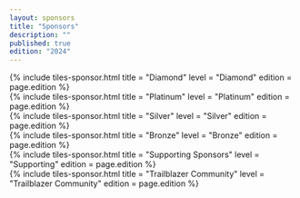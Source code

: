 ```yaml
---
layout: sponsors
title: "Sponsors"
description: "" 
published: true
edition: "2024"
---
```

<div class="container-flex">
    {% include tiles-sponsor.html 
            title = "Diamond"
            level = "Diamond"
            edition = page.edition
    %}
</div>

<div class="container-flex">
    {% include tiles-sponsor.html 
            title = "Platinum"
            level = "Platinum"
            edition = page.edition
    %}
</div>

<div class="container-flex">
    {% include tiles-sponsor.html 
            title = "Silver"
            level = "Silver"
            edition = page.edition
    %}
</div>

<div class="container-flex">
    {% include tiles-sponsor.html 
            title = "Bronze"
            level = "Bronze"
            edition = page.edition
    %}
</div>

<div class="container-flex">
    {% include tiles-sponsor.html 
            title = "Supporting Sponsors"
            level = "Supporting"
            edition = page.edition
    %}
</div>

<div class="container-flex">
    {% include tiles-sponsor.html 
            title = "Trailblazer Community"
            level = "Trailblazer Community"
            edition = page.edition
    %}
</div>